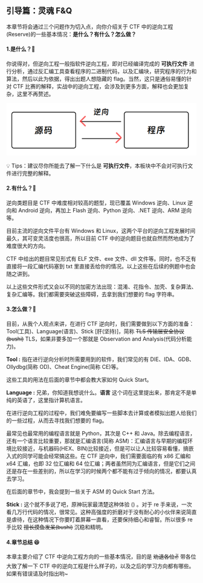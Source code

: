 ## 引导篇：灵魂 F&Q

本章节将会通过三个问题作为切入点，向你介绍关于 CTF 中的逆向工程(Reserve)的一些基本情况：**是什么？有什么？怎么做？**

#### 1.是什么？🤨

你说得对，但逆向工程一般指软件逆向工程，即对已经编译完成的 **可执行文件** 进行分析，通过反汇编工具查看程序的二进制代码，以及汇编块，研究程序的行为和算法，然后以此为依据，得出出题人想隐藏的 flag。当然，这只是通俗易懂的针对 CTF 比赛的解释，实战中的逆向工程，会涉及到更多方面，解释也会更加复杂，这里不再赘述。

![p1-1](.\Images\p1-1.png)

💡 Tips：建议尽你所能去了解一下什么是 **可执行文件**，本板块中不会对可执行文件进行完整的解释。

#### 2.有什么？🧐

逆向类题目是 CTF 中难度相对较高的题型，现已覆盖 Windows 逆向、Linux 逆向和 Android 逆向，再加上 Flash 逆向、Python 逆向、.NET 逆向、ARM 逆向等。

目前主流的逆向文件平台有 Windows 和 Linux，这两个平台的逆向工程发展时间最久，其可变灵活度也很高，所以目前 CTF 中的逆向题目也就自然而然地成为了难度很大的方向。

CTF 中给出的题目常见形式有 ELF 文件、exe 文件、dll 文件等。同时，也不乏有直接将一段汇编代码塞到 txt 里直接丢给你的情况。以上这些在后续的例题中也会随之讲到。

以上这些文件形式又会以不同的加密方法出现：混淆、花指令、加壳、复杂算法、复杂汇编等。我们都需要突破这些障碍，去拿到我们想要的 flag 字符串。

#### 3.怎么做？🤔

目前，从我个人观点来讲，在进行 CTF 逆向时，我们需要做到以下方面的准备：Tool(工具)、Language(语言)、Stick [肝(坚持)]，简称 ~~TLS 传输层安全协议(bushi)~~ TLS，如果非要多加一个那就是 Observation and Analysis(代码分析能力)。

**Tool :** 指在进行逆向分析时所需要用到的软件，我们常见的有 DIE、IDA、GDB、Ollydbg(简称 OD)、Cheat Engine(简称 CE)等。

这些工具的用法在后面的章节中都会教大家如何 Quick Start。

**Language :** 兄弟，你知道我想说什么。**语言** 这个词在这里提出来，那肯定不是单纯的英语了，这里指计算机语言。

在进行逆向工程的过程中，我们难免要编写一些脚本去计算或者模拟出题人给我们的一些过程，从而去寻找我们想要的 flag。

最常见也最常用的编程语言就是 Python，其次是 C++ 和 Java。除去编程语言，还有一个语言比较重要，那就是汇编语言(简称 ASM)：汇编语言与早期的编程环境比较接近，与机器码(HEX、BIN)比较接近，但是可以让人比较容易看懂，搞嵌入式的同学可能会经常搞这些。在 CTF 逆向中，我们需要面临的有 x86 汇编和 x64 汇编，也即 32 位汇编和 64 位汇编；两者虽然同为汇编语言，但是它们之间还是存在一些差别的，所以在学习的时候两个都不能有过于倾向的情况，都要认真去学习。

在后面的章节中，我会提到一些关于 ASM 的 Quick Start 方法。

**Stick :** 这个就不多说了吧，原神玩家最清楚这种体验 () 。对于 re 手来说，一次看几万行代码的情况，很常见。这种高强度的折磨对于没有耐心的小伙伴来说简直是虐待，在这种情况下你要盯着屏幕一直看，还要保持细心和睿智。所以很多 re 手比较 ~~擅长摸鱼发呆(bushi)~~ 沉稳和精明。

#### 4.章节总结 😆

本章主要介绍了 CTF 中逆向工程方向的一些基本情况，目的是 ~~劝退各位✌~~ 带各位大致了解一下 CTF 中的逆向工程是什么样子的，以及之后的学习方向都有哪些。如果有错误请及时指出哟~